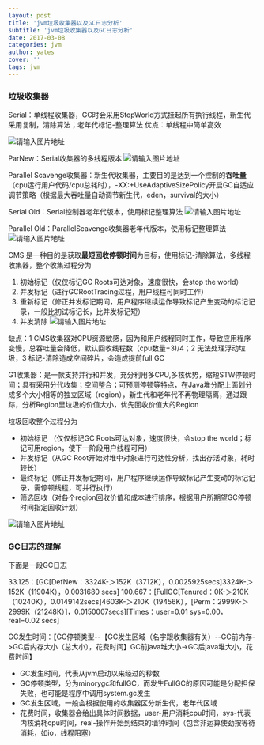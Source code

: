 ```yaml
---
layout: post
title: 'jvm垃圾收集器以及GC日志分析'
subtitle: 'jvm垃圾收集器以及GC日志分析'
date: 2017-03-08
categories: jvm
author: yates
cover: ''
tags: jvm
---
```


### 垃圾收集器
Serial：单线程收集器，GC时会采用StopWorld方式挂起所有执行线程，新生代采用复制，清除算法；老年代标记-整理算法 优点：单线程中简单高效

![请输入图片地址](http://pev96mxgw.bkt.clouddn.com/img/2018-03-19-jvm/4.png)

ParNew：Serial收集器的多线程版本
![请输入图片地址](http://pev96mxgw.bkt.clouddn.com/img/2018-03-19-jvm/5.png)

Parallel Scavenge收集器：新生代收集器，主要目的是达到一个控制的**吞吐量**（cpu运行用户代码/cpu总耗时），-XX:+UseAdaptiveSizePolicy开启GC自适应调节策略（根据最大吞吐量自动调节新生代，eden，survival的大小）

Serial Old：Serial控制器老年代版本，使用标记整理算法
![请输入图片地址](http://pev96mxgw.bkt.clouddn.com/img/2018-03-19-jvm/6.png)

Parallel Old：ParallelScavenge收集器老年代版本，使用标记整理算法
![请输入图片地址](http://pev96mxgw.bkt.clouddn.com/img/2018-03-19-jvm/7.png)


CMS
是一种目的是获取**最短回收停顿时间**为目标，使用标记-清除算法，多线程收集器，整个收集过程分为
1. 初始标记（仅仅标记GC Roots可达对象，速度很快，会stop the world）
2. 并发标记（进行GCRootTracing过程，用户线程可同时工作）
3. 重新标记（修正并发标记期间，用户程序继续运作导致标记产生变动的标记记录，一般比初试标记长，比并发标记短）
4. 并发清除
![请输入图片地址](http://pev96mxgw.bkt.clouddn.com/img/2018-03-19-jvm/8.png)

缺点：1 CMS收集器对CPU资源敏感，因为和用户线程同时工作，导致应用程序变慢，总吞吐量会降低，默认回收线程数（cpu数量+3)/4；2 无法处理浮动垃圾，3 标记-清除造成空间碎片，会造成提前full GC


G1收集器：是一款支持并行和并发，充分利用多CPU,多核优势，缩短STW停顿时间；具有采用分代收集；空间整合；可预测停顿等特点，在Java堆分配上面划分成多个大小相等的独立区域（region），新生代和老年代不再物理隔离，通过跟踪，分析Region里垃圾的价值大小，优先回收价值大的Region

垃圾回收整个过程分为
- 初始标记 （仅仅标记GC Roots可达对象，速度很快，会stop the world；标记可用region，使下一阶段用户线程可用）
- 并发标记（从GC Root开始对堆中对象进行可达性分析，找出存活对象，耗时较长）
- 最终标记（修正并发标记期间，用户程序继续运作导致标记产生变动的标记记录，需停顿线程，可并行执行）
- 筛选回收（对各个region回收价值和成本进行排序，根据用户所期望GC停顿时间指定回收计划）

![请输入图片地址](http://pev96mxgw.bkt.clouddn.com/img/2018-03-19-jvm/9.png)

### GC日志的理解
下面是一段GC日志

33.125：[GC[DefNew：3324K-＞152K（3712K），0.0025925secs]3324K-＞152K（11904K），0.0031680 secs] 
100.667：[FullGC[Tenured：0K-＞210K（10240K），0.0149142secs]4603K-＞210K（19456K），[Perm：2999K-＞2999K（21248K）]，0.0150007secs][Times：user=0.01 sys=0.00，real=0.02 secs]

GC发生时间：【GC停顿类型--【GC发生区域（名字跟收集器有关）--GC前内存->GC后内存大小（总大小），花费时间】GC前java堆大小->GC后java堆大小，花费时间】

- GC发生时间，代表从jvm启动以来经过的秒数
- GC停顿类型，分为minorygc和fullGC，而发生FullGC的原因可能是分配担保失败，也可能是程序中调用system.gc发生
- GC发生区域，一般会根据使用的收集器区分新生代，老年代区域
- 花费时间，收集器会给出具体时间数据，user-用户消耗cpu时间，sys-代表内核消耗cpu时间，real-操作开始到结束的墙钟时间（包含非运算使劲按等待消耗，如io，线程阻塞）